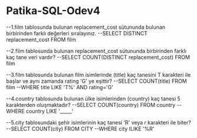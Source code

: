 # Patika-SQL-Odev4
--1.film tablosunda bulunan replacement_cost sütununda bulunan birbirinden farklı değerleri sıralayınız.
--SELECT DISTINCT replacement_cost FROM film

--2.film tablosunda bulunan replacement_cost sütununda birbirinden farklı kaç tane veri vardır?
--SELECT COUNT(DISTINCT replacement_cost) FROM film

--3.film tablosunda bulunan film isimlerinde (title) kaç tanesini T karakteri ile başlar ve aynı zamanda rating 'G' ye eşittir?
--SELECT COUNT(title) FROM film 
--WHERE title LIKE 'T%' AND rating='G'

--4.country tablosunda bulunan ülke isimlerinden (country) kaç tanesi 5 karakterden oluşmaktadır?
--SELECT COUNT(country) FROM country
--WHERE country  LIKE '_____'

--5.city tablosundaki şehir isimlerinin kaç tanesi 'R' veya r karakteri ile biter?
--SELECT COUNT(city) FROM CITY 
--WHERE city ILIKE '%R'

